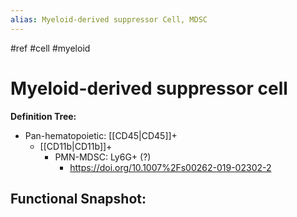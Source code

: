 ```yaml
---
alias: Myeloid-derived suppressor Cell, MDSC
---
```


#ref #cell #myeloid

# Myeloid-derived suppressor cell

**Definition Tree:**
- Pan-hematopoietic: [[CD45\|CD45]]+
	- [[CD11b|CD11b]]+
		- PMN-MDSC: Ly6G+ (?)
			- https://doi.org/10.1007%2Fs00262-019-02302-2

**Functional Snapshot:**
- 